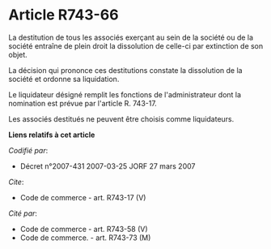 # Article R743-66

La destitution de tous les associés exerçant au sein de la société ou de la société entraîne de plein droit la dissolution de
celle-ci par extinction de son objet. 

La décision qui prononce ces destitutions constate la dissolution de la société et ordonne sa liquidation. 

Le liquidateur désigné remplit les fonctions de l'administrateur dont la nomination est prévue par l'article R. 743-17. 

Les associés destitués ne peuvent être choisis comme liquidateurs.

**Liens relatifs à cet article**

_Codifié par_:

  - Décret n°2007-431 2007-03-25 JORF 27 mars 2007

_Cite_:

  - Code de commerce - art. R743-17 (V)

_Cité par_:

  - Code de commerce - art. R743-58 (V)
  - Code de commerce. - art. R743-73 (M)
